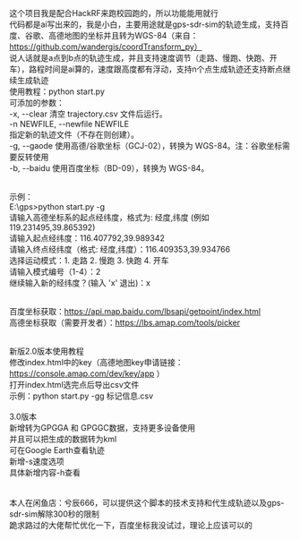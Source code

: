 这个项目我是配合HackRF来跑校园跑的，所以功能能用就行<br>
代码都是ai写出来的，我是小白，主要用途就是gps-sdr-sim的轨迹生成，支持百度、谷歌、高德地图的坐标并且转为WGS-84（来自：https://github.com/wandergis/coordTransform_py）<br>
说人话就是a点到b点的轨迹生成，并且支持速度调节（走路、慢跑、快跑、开车），路程时间是ai算的，速度跟高度都有浮动，支持n个点生成轨迹还支持断点继续生成轨迹<br>
使用教程：python start.py<br>
可添加的参数：<br>
  -x, --clear           清空 trajectory.csv 文件后运行。<br>
  -n NEWFILE, --newfile NEWFILE<br>
                        指定新的轨迹文件（不存在则创建）。<br>
  -g, --gaode           使用高德/谷歌坐标（GCJ-02），转换为 WGS-84。注：谷歌坐标需要反转使用<br>
  -b, --baidu           使用百度坐标（BD-09），转换为 WGS-84。<br><br>

  示例：<br>
  E:\gps>python start.py -g<br>
  请输入高德坐标系的起点经纬度，格式为: 经度,纬度 (例如 119.231495,39.865392)<br>
  请输入起点经纬度：116.407792,39.989342<br>
  请输入终点经纬度（格式: 经度,纬度）：116.409353,39.934766<br>
  选择运动模式：1. 走路 2. 慢跑 3. 快跑 4. 开车<br>
  请输入模式编号（1-4）：2<br>
  继续输入新的经纬度？(输入 'x' 退出)：x<br><br>

百度坐标获取：https://api.map.baidu.com/lbsapi/getpoint/index.html<br>
高德坐标获取（需要开发者）：https://lbs.amap.com/tools/picker<br><br>


新版2.0版本使用教程<br>
修改index.html中的key（高德地图key申请链接：https://console.amap.com/dev/key/app  ）<br>
打开index.html选完点后导出csv文件<br>
示例：python start.py -gg 标记信息.csv<br>
<br>
3.0版本<br>
新增转为GPGGA 和 GPGGC数据，支持更多设备使用<br>
并且可以把生成的数据转为kml<br>
可在Google Earth查看轨迹<br>
新增-s速度选项<br>
具体新增内容-h查看<br>
<br><br>
本人在闲鱼店：兮辰666，可以提供这个脚本的技术支持和代生成轨迹以及gps-sdr-sim解除300秒的限制<br>
跪求路过的大佬帮忙优化一下，百度坐标我没试过，理论上应该可以的<br>
